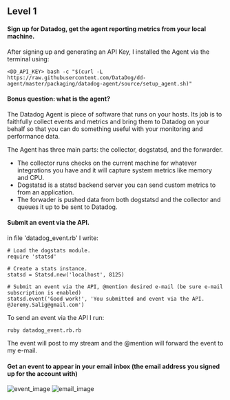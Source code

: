 ## Level 1

#### Sign up for Datadog, get the agent reporting metrics from your local machine.

After signing up and generating an API Key, I installed the Agent via the terminal using:

    <DD_API_KEY> bash -c "$(curl -L https://raw.githubusercontent.com/DataDog/dd-agent/master/packaging/datadog-agent/source/setup_agent.sh)"

#### Bonus question: what is the agent?

The Datadog Agent is piece of software that runs on your hosts. Its job is to faithfully collect events and metrics and bring them to Datadog on your behalf so that you can do something useful with your monitoring and performance data.

The Agent has three main parts: the collector, dogstatsd, and the forwarder.

* The collector runs checks on the current machine for whatever integrations you have and it will capture system metrics like memory and CPU.
* Dogstatsd is a statsd backend server you can send custom metrics to from an application.
* The forwader is pushed data from both dogstatsd and the collector and queues it up to be sent to Datadog.

#### Submit an event via the API.

in file 'datadog_event.rb' I write:

    # Load the dogstats module.
    require 'statsd'
    
    # Create a stats instance.
    statsd = Statsd.new('localhost', 8125)
    
    # Submit an event via the API, @mention desired e-mail (be sure e-mail subscription is enabled)
    statsd.event('Good work!', 'You submitted and event via the API. @Jeremy.Salig@gmail.com')

To send an event via the API I run:

    ruby datadog_event.rb.rb

The event will post to my stream and the @mention will forward the event to my e-mail.

#### Get an event to appear in your email inbox (the email address you signed up for the account with)

![event_image](https://s3-us-west-2.amazonaws.com/documentationimages/datadog_L1_01.png)
![email_image](https://s3-us-west-2.amazonaws.com/documentationimages/datadog_L1_02.png)

